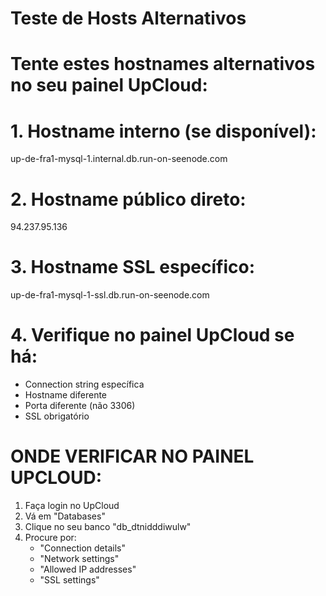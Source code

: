 # Teste de Hosts Alternativos

# Tente estes hostnames alternativos no seu painel UpCloud:

# 1. Hostname interno (se disponível):
up-de-fra1-mysql-1.internal.db.run-on-seenode.com

# 2. Hostname público direto:
94.237.95.136

# 3. Hostname SSL específico:
up-de-fra1-mysql-1-ssl.db.run-on-seenode.com

# 4. Verifique no painel UpCloud se há:
- Connection string específica
- Hostname diferente
- Porta diferente (não 3306)
- SSL obrigatório

# ONDE VERIFICAR NO PAINEL UPCLOUD:
1. Faça login no UpCloud
2. Vá em "Databases"
3. Clique no seu banco "db_dtnidddiwulw"
4. Procure por:
   - "Connection details"
   - "Network settings"
   - "Allowed IP addresses"
   - "SSL settings"